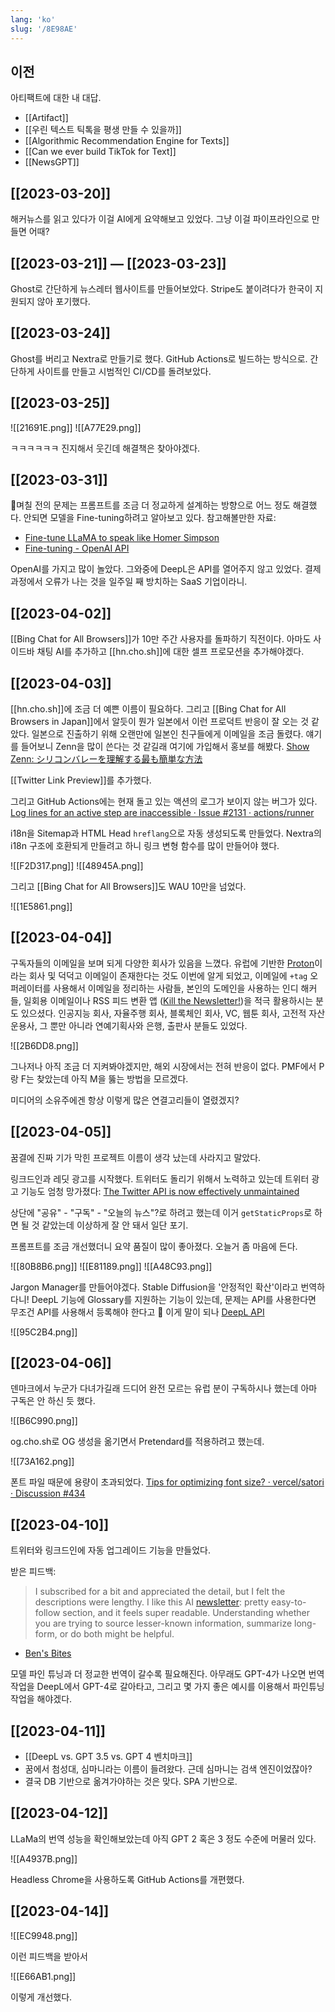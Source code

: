 ```yaml
---
lang: 'ko'
slug: '/8E98AE'
---
```


## 이전

아티팩트에 대한 내 대답.

- [[Artifact]]
- [[우린 텍스트 틱톡을 평생 만들 수 있을까]]
- [[Algorithmic Recommendation Engine for Texts]]
- [[Can we ever build TikTok for Text]]
- [[NewsGPT]]

## [[2023-03-20]]

해커뉴스를 읽고 있다가 이걸 AI에게 요약해보고 있었다.
그냥 이걸 파이프라인으로 만들면 어때?

## [[2023-03-21]] — [[2023-03-23]]

Ghost로 간단하게 뉴스레터 웹사이트를 만들어보았다.
Stripe도 붙이려다가 한국이 지원되지 않아 포기했다.

## [[2023-03-24]]

Ghost를 버리고 Nextra로 만들기로 했다.
GitHub Actions로 빌드하는 방식으로.
간단하게 사이트를 만들고 시범적인 CI/CD를 돌려보았다.

## [[2023-03-25]]

![[21691E.png]]
![[A77E29.png]]

ㅋㅋㅋㅋㅋㅋ 진지해서 웃긴데 해결책은 찾아야겠다.

## [[2023-03-31]]

며칠 전의 문제는 프롬프트를 조금 더 정교하게 설계하는 방향으로 어느 정도 해결했다. 안되면 모델을 Fine-tuning하려고 알아보고 있다. 참고해볼만한 자료:

- [Fine-tune LLaMA to speak like Homer Simpson](https://replicate.com/blog/fine-tune-llama-to-speak-like-homer-simpson)
- [Fine-tuning - OpenAI API](https://platform.openai.com/docs/guides/fine-tuning)

OpenAI를 가지고 많이 놀았다.
그와중에 DeepL은 API를 열어주지 않고 있었다.
결제 과정에서 오류가 나는 것을 일주일 째 방치하는 SaaS 기업이라니.

## [[2023-04-02]]

[[Bing Chat for All Browsers]]가 10만 주간 사용자를 돌파하기 직전이다. 아마도 사이드바 채팅 AI를 추가하고 [[hn.cho.sh]]에 대한 셀프 프로모션을 추가해야겠다.

## [[2023-04-03]]

[[hn.cho.sh]]에 조금 더 예쁜 이름이 필요하다.
그리고 [[Bing Chat for All Browsers in Japan]]에서 알듯이 뭔가 일본에서 이런 프로덕트 반응이 잘 오는 것 같았다.
일본으로 진출하기 위해 오랜만에 일본인 친구들에게 이메일을 조금 돌렸다. 얘기를 들어보니 Zenn을 많이 쓴다는 것 같길래 여기에 가입해서 홍보를 해봤다. [Show Zenn: シリコンバレーを理解する最も簡単な方法](https://zenn.dev/anaclumos/scraps/5c6ffc58a1b1e9)

[[Twitter Link Preview]]를 추가했다.

그리고 GitHub Actions에는 현재 돌고 있는 액션의 로그가 보이지 않는 버그가 있다. [Log lines for an active step are inaccessible · Issue #2131 · actions/runner](https://github.com/actions/runner/issues/2131)

i18n을 Sitemap과 HTML Head `hreflang`으로 자동 생성되도록 만들었다. Nextra의 i18n 구조에 호환되게 만들려고 하니 링크 변형 함수를 많이 만들어야 했다.

![[F2D317.png]]
![[48945A.png]]

그리고 [[Bing Chat for All Browsers]]도 WAU 10만을 넘었다.

![[1E5861.png]]

## [[2023-04-04]]

구독자들의 이메일을 보며 되게 다양한 회사가 있음을 느꼈다.
유럽에 기반한 [Proton](https://proton.me/)이라는 회사 및 덕덕고 이메일이 존재한다는 것도 이번에 알게 되었고,
이메일에 `+tag` 오퍼레이터를 사용해서 이메일을 정리하는 사람들, 본인의 도메인을 사용하는 인디 해커들, 일회용 이메일이나 RSS 피드 변환 앱 ([Kill the Newsletter!](https://kill-the-newsletter.com/))을 적극 활용하시는 분도 있으셨다. 인공지능 회사, 자율주행 회사, 블록체인 회사, VC, 웹툰 회사, 고전적 자산운용사, 그 뿐만 아니라 연예기획사와 은행, 출판사 분들도 있었다.

![[2B6DD8.png]]

그나저나 아직 조금 더 지켜봐야겠지만, 해외 시장에서는 전혀 반응이 없다. PMF에서 P랑 F는 찾았는데 아직 M을 뚫는 방법을 모르겠다.

미디어의 소유주에겐 항상 이렇게 많은 연결고리들이 열렸겠지?

## [[2023-04-05]]

꿈결에 진짜 기가 막힌 프로젝트 이름이 생각 났는데 사라지고 말았다.

링크드인과 레딧 광고를 시작했다. 트위터도 돌리기 위해서 노력하고 있는데 트위터 광고 기능도 엄청 망가졌다: [The Twitter API is now effectively unmaintained](https://news.ycombinator.com/item?id=35370152)

상단에 "공유" - "구독" - "오늘의 뉴스"?로 하려고 했는데 이거 `getStaticProps`로 하면 될 것 같았는데 이상하게 잘 안 돼서 일단 포기.

프롬프트를 조금 개선했더니 요약 품질이 많이 좋아졌다. 오늘거 좀 마음에 든다.

![[80B8B6.png]]
![[E81189.png]]
![[A48C93.png]]

Jargon Manager를 만들어야겠다. Stable Diffusion을 '안정적인 확산'이라고 번역하다니! DeepL 기능에 Glossary를 지원하는 기능이 있는데, 문제는 API를 사용한다면 무조건 API를 사용해서 등록해야 한다고 🫤 이게 말이 되나 [DeepL API](https://www.deepl.com/docs-api/glossaries/list-glossaries/)

![[95C2B4.png]]

## [[2023-04-06]]

덴마크에서 누군가 다녀가길래 드디어 완전 모르는 유럽 분이 구독하시나 했는데 아마 구독은 안 하신 듯 했다.

![[B6C990.png]]

og.cho.sh로 OG 생성을 옮기면서 Pretendard를 적용하려고 했는데.

![[73A162.png]]

폰트 파일 때문에 용량이 초과되었다. [Tips for optimizing font size? · vercel/satori · Discussion #434](https://github.com/vercel/satori/discussions/434)

## [[2023-04-10]]

트위터와 링크드인에 자동 업그레이드 기능을 만들었다.

받은 피드백:

> I subscribed for a bit and appreciated the detail, but I felt the descriptions were lengthy. I like this AI [newsletter](https://www.bensbites.co/): pretty easy-to-follow section, and it feels super readable. Understanding whether you are trying to source lesser-known information, summarize long-form, or do both might be helpful.

- [Ben's Bites](https://www.bensbites.co/)

모델 파인 튜닝과 더 정교한 번역이 갈수록 필요해진다. 아무래도 GPT-4가 나오면 번역 작업을 DeepL에서 GPT-4로 갈아타고, 그리고 몇 가지 좋은 예시를 이용해서 파인튜닝 작업을 해야겠다.

## [[2023-04-11]]

- [[DeepL vs. GPT 3.5 vs. GPT 4 벤치마크]]
- 꿈에서 첨성대, 심마니라는 이름이 들려왔다. 근데 심마니는 검색 엔진이었잖아?
- 결국 DB 기반으로 옮겨가야하는 것은 맞다. SPA 기반으로.

## [[2023-04-12]]

LLaMa의 번역 성능을 확인해보았는데 아직 GPT 2 혹은 3 정도 수준에 머물러 있다.

![[A4937B.png]]

Headless Chrome을 사용하도록 GitHub Actions를 개편했다.

## [[2023-04-14]]

![[EC9948.png]]

이런 피드백을 받아서

![[E66AB1.png]]

이렇게 개선했다.
